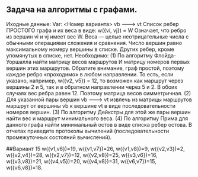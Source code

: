 ## Задача на алгоритмы с графами.
Иходные данные:
Var: <Номер варианта> vb ---> vt
Список ребер ПРОСТОГО графа и их веса в виде:
w({vi, vj}) = W
Означает, что ребро из вершин vi и vj имеет вес W.
Веса — целые неотрицательные числа с обычными операциями сложения и сравнения.
Число вершин равно максимальному номеру вершины в списке.
Других ребер, кроме упомянутых в списке, нет.
Необходимо:
(1) По алгоритму Флойда-Уоршалла найти матрицу весов маршрутов И матрицу номеров
первых вершин этих маршрутов. Обратите внимание, граф простой, поэтому каждое
ребро «проходимо» в любом направлении. То есть, если указано, например,
w({v2, v5}) = 12,
то возможен как маршрут через вершины 2 и 5, так и в обратном направлении через
5 и 2. В обоих случаях вес ребра равен 12. Поэтому матрица весов симметричная.
(2) Для указанной пары вершин vb ---> vt извлечь из матрицы маршрутов маршрут от
вершины vb к вершине vt в виде последовательности номеров вершин.
(3) По алгоритму Дейкстры для этой же пары вершин найти вес и маршрут
минимального веса.
(4) По алгоритму Прима для данного графа найти минимальный остов в виде списка
ребер остова.
В отчетах приведите протоколы вычилений (последовательности промежуточных
состояний вычислений).

##Вариант 15
w({v1,v6})=19, w({v1,v7})=26, w({v1,v8})=9, w({v2,v3})=2, w({v2,v4})=28,
w({v2,v7})=12, w({v2,v8})=25, w({v3,v6})=16, w({v3,v8})=21, w({v4,v5})=20,
w({v4,v8})=31, w({v6,v7})=15, w({v6,v8})=18.
